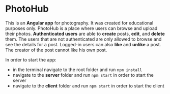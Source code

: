 # PhotoHub
This is an **Angular app** for photography. It was created for educational purposes only. PhotoHub is a place where users can browse and upload their photos. **Authenticated users** are able to **create** posts, **edit**, and **delete** them. The users that are not authenticated are only allowed to browse and see the details for a post. Logged-in users can also **like** and **unlike** a post. The creator of the post cannot like his own post.

In order to start the app:

- in the terminal navigate to the root folder and run ```npm install```
- navigate to the **server** folder and run ```npm start``` in order to start the server
- navigate to the **client** folder and run ```npm start``` in order to start the client
